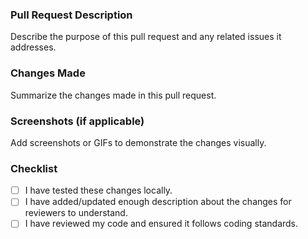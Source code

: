 ### Pull Request Description

Describe the purpose of this pull request and any related issues it addresses.

### Changes Made

Summarize the changes made in this pull request.

### Screenshots (if applicable)

Add screenshots or GIFs to demonstrate the changes visually.

### Checklist

- [ ] I have tested these changes locally.
- [ ] I have added/updated enough description about the changes for reviewers to understand.
- [ ] I have reviewed my code and ensured it follows coding standards.
